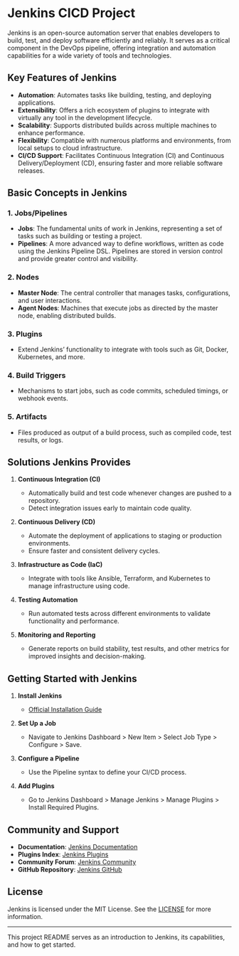 # Jenkins CICD Project

Jenkins is an open-source automation server that enables developers to build, test, and deploy software efficiently and reliably. It serves as a critical component in the DevOps pipeline, offering integration and automation capabilities for a wide variety of tools and technologies.

## Key Features of Jenkins
- **Automation**: Automates tasks like building, testing, and deploying applications.
- **Extensibility**: Offers a rich ecosystem of plugins to integrate with virtually any tool in the development lifecycle.
- **Scalability**: Supports distributed builds across multiple machines to enhance performance.
- **Flexibility**: Compatible with numerous platforms and environments, from local setups to cloud infrastructure.
- **CI/CD Support**: Facilitates Continuous Integration (CI) and Continuous Delivery/Deployment (CD), ensuring faster and more reliable software releases.

## Basic Concepts in Jenkins

### 1. **Jobs/Pipelines**
   - **Jobs**: The fundamental units of work in Jenkins, representing a set of tasks such as building or testing a project.
   - **Pipelines**: A more advanced way to define workflows, written as code using the Jenkins Pipeline DSL. Pipelines are stored in version control and provide greater control and visibility.

### 2. **Nodes**
   - **Master Node**: The central controller that manages tasks, configurations, and user interactions.
   - **Agent Nodes**: Machines that execute jobs as directed by the master node, enabling distributed builds.

### 3. **Plugins**
   - Extend Jenkins’ functionality to integrate with tools such as Git, Docker, Kubernetes, and more.

### 4. **Build Triggers**
   - Mechanisms to start jobs, such as code commits, scheduled timings, or webhook events.

### 5. **Artifacts**
   - Files produced as output of a build process, such as compiled code, test results, or logs.

## Solutions Jenkins Provides
1. **Continuous Integration (CI)**
   - Automatically build and test code whenever changes are pushed to a repository.
   - Detect integration issues early to maintain code quality.

2. **Continuous Delivery (CD)**
   - Automate the deployment of applications to staging or production environments.
   - Ensure faster and consistent delivery cycles.

3. **Infrastructure as Code (IaC)**
   - Integrate with tools like Ansible, Terraform, and Kubernetes to manage infrastructure using code.

4. **Testing Automation**
   - Run automated tests across different environments to validate functionality and performance.

5. **Monitoring and Reporting**
   - Generate reports on build stability, test results, and other metrics for improved insights and decision-making.

## Getting Started with Jenkins

1. **Install Jenkins**
   - [Official Installation Guide](https://www.jenkins.io/doc/book/installing/)

2. **Set Up a Job**
   - Navigate to Jenkins Dashboard > New Item > Select Job Type > Configure > Save.

3. **Configure a Pipeline**
   - Use the Pipeline syntax to define your CI/CD process.

4. **Add Plugins**
   - Go to Jenkins Dashboard > Manage Jenkins > Manage Plugins > Install Required Plugins.

## Community and Support
- **Documentation**: [Jenkins Documentation](https://www.jenkins.io/doc/)
- **Plugins Index**: [Jenkins Plugins](https://plugins.jenkins.io/)
- **Community Forum**: [Jenkins Community](https://community.jenkins.io/)
- **GitHub Repository**: [Jenkins GitHub](https://github.com/jenkinsci)

## License
Jenkins is licensed under the MIT License. See the [LICENSE](https://www.jenkins.io/project/jenkins-license/) for more information.

---
This project README serves as an introduction to Jenkins, its capabilities, and how to get started.

